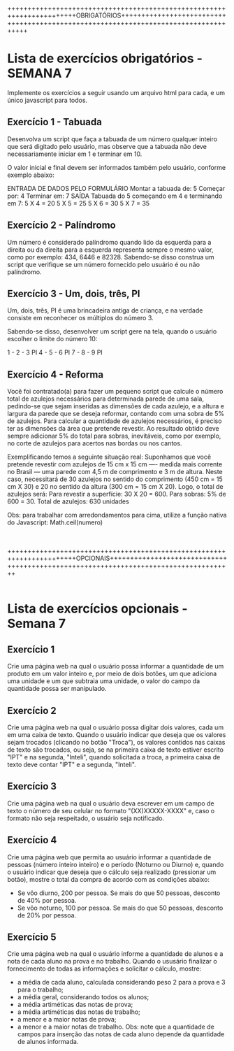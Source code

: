 +++++++++++++++++++++++++++++++++++++++++++++++++++++++++++++++++++++++OBRIGATÓRIOS+++++++++++++++++++++++++++++++++++++++++++++++++++++++++++++++++++++++++++++++++++++

# Lista de exercícios obrigatórios - SEMANA 7

Implemente os exercícios a seguir usando um arquivo html para cada, e um único javascript para todos.

## Exercício 1 - Tabuada
Desenvolva um script que faça a tabuada de um número qualquer inteiro que será digitado pelo usuário, mas observe que a tabuada não deve necessariamente iniciar em 1 e terminar em 10.

O valor inicial e final devem ser informados também pelo usuário, conforme exemplo abaixo:

ENTRADA DE DADOS PELO FORMULÁRIO
Montar a tabuada de: 5
Começar por: 4
Terminar em: 7
SAÍDA
Tabuada do 5 começando em 4 e terminando em 7:
5 X 4 = 20
5 X 5 = 25
5 X 6 = 30
5 X 7 = 35

## Exercício 2 - Palíndromo
Um número é considerado palíndromo quando lido da esquerda para a direita ou da direita para a esquerda representa sempre o mesmo valor, como por exemplo: 434, 6446 e 82328. Sabendo-se disso construa um script que verifique se um número fornecido pelo usuário é ou não palíndromo.

## Exercício 3 - Um, dois, três, PI
Um, dois, três, PI é uma brincadeira antiga de criança, e na verdade consiste em reconhecer os múltiplos do número 3.

Sabendo-se disso, desenvolver um script gere na tela, quando o usuário escolher o limite do número 10:

1 - 2 - 3
PI
4 - 5 - 6
PI
7 - 8 - 9
PI

## Exercício 4 - Reforma
Você foi contratado(a) para fazer um pequeno script que calcule o número total de azulejos necessários para determinada parede de uma sala, pedindo-se que sejam inseridas as dimensões de cada azulejo, e a altura e largura da parede que se deseja reformar, contando com uma sobra de 5% de azulejos.
Para calcular a quantidade de azulejos necessários, é preciso ter as dimensões da área que pretende revestir. Ao resultado obtido deve sempre adicionar 5% do total para sobras, inevitáveis, como por exemplo, no corte de azulejos para acertos nas bordas ou nos cantos.

Exemplificando temos a seguinte situação real: 
Suponhamos que você pretende revestir com azulejos de 15 cm x 15 cm —- medida mais corrente no Brasil — uma parede com 4,5 m de comprimento e 3 m de altura.
Neste caso, necessitará de 30 azulejos no sentido do comprimento (450 cm = 15 cm X 30) e 20 no sentido da altura (300 cm = 15 cm X 20). Logo, o total de azulejos será:
Para revestir a superfície: 30 X 20 = 600.
Para sobras: 5% de 600 = 30.
Total de azulejos: 630 unidades

Obs: para trabalhar com arredondamentos para cima, utilize a função nativa do Javascript: Math.ceil(numero)


<BR><BR>
+++++++++++++++++++++++++++++++++++++++++++++++++++++++++++++++++++++++OPCIONAIS+++++++++++++++++++++++++++++++++++++++++++++++++++++++++++++++++++++++++++++++++++++
<BR><BR>

# Lista de exercícios opcionais - Semana 7

## Exercício 1
Crie uma página web na qual o usuário possa informar a quantidade de um produto em um valor inteiro e, por meio de dois botões, um que adiciona uma unidade e um que subtraia uma unidade, o valor do campo da quantidade possa ser manipulado.

## Exercício 2
Crie uma página web na qual o usuário possa digitar dois valores, cada um em uma caixa de texto. Quando o usuário indicar que deseja que os valores sejam trocados (clicando no botão "Troca"), os valores contidos nas caixas de texto são trocados, ou seja, se na primeira caixa de texto estiver escrito "IPT" e na segunda, "Inteli", quando solicitada a troca, a primeira caixa de texto deve contar "IPT" e a segunda, "Inteli".

## Exercício 3
Crie uma página web na qual o usuário deva escrever em um campo de texto o número de seu celular no formato "(XX)XXXXX-XXXX" e, caso o formato não seja respeitado, o usuário seja notificado.

## Exercício 4
Crie uma página web que permita ao usuário informar a quantidade de pessoas (número inteiro inteiro) e o período (Noturno ou Diurno) e, quando o usuário indicar que deseja que o cálculo seja realizado (pressionar um botão), mostre o total da compra de acordo com as condições abaixo:
- Se vôo diurno, 200 por pessoa. Se mais do que 50 pessoas, desconto de 40% por pessoa.
- Se vôo noturno, 100 por pessoa. Se mais do que 50 pessoas, desconto de 20% por pessoa.

## Exercício 5
Crie uma página web na qual o usuário informe a quantidade de alunos e a nota de cada aluno na prova e no trabalho. Quando o ususário finalizar o fornecimento de todas as informações e solicitar o cálculo, mostre:
- a média de cada aluno, calculada considerando peso 2 para a prova e 3 para o trabalho;
- a média geral, considerando todos os alunos;
- a média artiméticas das notas de prova;
- a média artiméticas das notas de trabalho;
- a menor e a maior notas de prova;
- a menor e a maior notas de trabalho.
Obs: note que a quantidade de campos para inserção das notas de cada aluno depende da quantidade de alunos informada.
